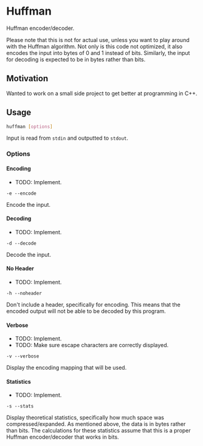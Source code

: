 # Huffman

Huffman encoder/decoder.

Please note that this is not for actual use, unless you want to play around with the Huffman algorithm. Not only is this code not optimized, it also encodes the input into bytes of 0 and 1 instead of bits. Similarly, the input for decoding is expected to be in bytes rather than bits.

## Motivation

Wanted to work on a small side project to get better at programming in C++.

## Usage

```bash
huffman [options]
```

Input is read from `stdin` and outputted to `stdout`.

### Options

#### Encoding

+ TODO: Implement.

`-e --encode`

Encode the input.

#### Decoding

+ TODO: Implement.

`-d --decode`

Decode the input.

#### No Header

+ TODO: Implement.

`-h --noheader`

Don't include a header, specifically for encoding. This means that the encoded output will not be able to be decoded by this program.

#### Verbose

+ TODO: Implement.
+ TODO: Make sure escape characters are correctly displayed.

`-v --verbose`

Display the encoding mapping that will be used.

#### Statistics

+ TODO: Implement.

`-s --stats`

Display theoretical statistics, specifically how much space was compressed/expanded. As mentioned above, the data is in bytes rather than bits. The calculations for these statistics assume that this is a proper Huffman encoder/decoder that works in bits.
